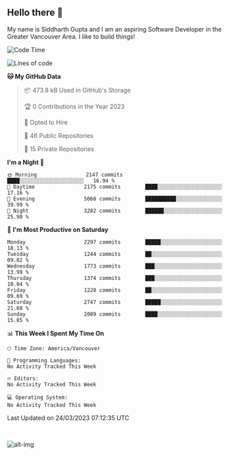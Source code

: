 ## Hello there :wave:

My name is Siddharth Gupta and I am an aspiring Software Developer in the Greater Vancouver Area. I like to build things!

<!-- ![gif](https://github.com/siddg97/siddg97/blob/master/dino.gif) -->

<!--START_SECTION:waka-->
![Code Time](http://img.shields.io/badge/Code%20Time-1%2C875%20hrs%2025%20mins-blue)

![Lines of code](https://img.shields.io/badge/From%20Hello%20World%20I%27ve%20Written-19.1%20million%20lines%20of%20code-blue)

**🐱 My GitHub Data** 

> 📦 473.8 kB Used in GitHub's Storage 
 > 
> 🏆 0 Contributions in the Year 2023
 > 
> 💼 Opted to Hire
 > 
> 📜 46 Public Repositories 
 > 
> 🔑 15 Private Repositories 
 > 
**I'm a Night 🦉** 

```text
🌞 Morning                2147 commits        ████░░░░░░░░░░░░░░░░░░░░░   16.94 % 
🌆 Daytime                2175 commits        ████░░░░░░░░░░░░░░░░░░░░░   17.16 % 
🌃 Evening                5068 commits        ██████████░░░░░░░░░░░░░░░   39.99 % 
🌙 Night                  3282 commits        ██████░░░░░░░░░░░░░░░░░░░   25.90 % 
```
📅 **I'm Most Productive on Saturday** 

```text
Monday                   2297 commits        █████░░░░░░░░░░░░░░░░░░░░   18.13 % 
Tuesday                  1244 commits        ██░░░░░░░░░░░░░░░░░░░░░░░   09.82 % 
Wednesday                1773 commits        ███░░░░░░░░░░░░░░░░░░░░░░   13.99 % 
Thursday                 1374 commits        ███░░░░░░░░░░░░░░░░░░░░░░   10.84 % 
Friday                   1228 commits        ██░░░░░░░░░░░░░░░░░░░░░░░   09.69 % 
Saturday                 2747 commits        █████░░░░░░░░░░░░░░░░░░░░   21.68 % 
Sunday                   2009 commits        ████░░░░░░░░░░░░░░░░░░░░░   15.85 % 
```


📊 **This Week I Spent My Time On** 

```text
🕑︎ Time Zone: America/Vancouver

💬 Programming Languages: 
No Activity Tracked This Week

🔥 Editors: 
No Activity Tracked This Week

💻 Operating System: 
No Activity Tracked This Week
```


 Last Updated on 24/03/2023 07:12:35 UTC
<!--END_SECTION:waka-->

<br>

![alt-img](https://github-readme-stats.vercel.app/api?username=siddg97&count_private=true&theme=nightowl&show_icons=true)

